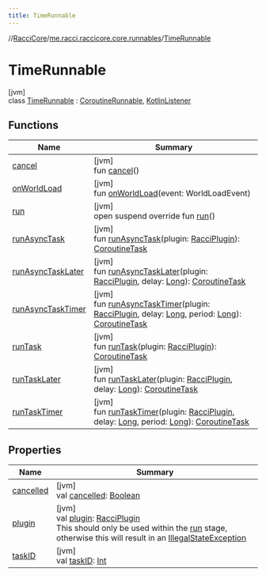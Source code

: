 ```yaml
---
title: TimeRunnable
---
```

//[RacciCore](../../../index.html)/[me.racci.raccicore.core.runnables](../index.html)/[TimeRunnable](index.html)



# TimeRunnable



[jvm]\
class [TimeRunnable](index.html) : [CoroutineRunnable](../../me.racci.raccicore.api.scheduler/-coroutine-runnable/index.html), [KotlinListener](../../me.racci.raccicore.api.extensions/-kotlin-listener/index.html)



## Functions


| Name | Summary |
|---|---|
| [cancel](../../me.racci.raccicore.api.scheduler/-coroutine-runnable/cancel.html) | [jvm]<br>fun [cancel](../../me.racci.raccicore.api.scheduler/-coroutine-runnable/cancel.html)() |
| [onWorldLoad](on-world-load.html) | [jvm]<br>fun [onWorldLoad](on-world-load.html)(event: WorldLoadEvent) |
| [run](run.html) | [jvm]<br>open suspend override fun [run](run.html)() |
| [runAsyncTask](../../me.racci.raccicore.api.scheduler/-coroutine-runnable/run-async-task.html) | [jvm]<br>fun [runAsyncTask](../../me.racci.raccicore.api.scheduler/-coroutine-runnable/run-async-task.html)(plugin: [RacciPlugin](../../me.racci.raccicore.api.plugin/-racci-plugin/index.html)): [CoroutineTask](../../me.racci.raccicore.api.scheduler/-coroutine-task/index.html) |
| [runAsyncTaskLater](../../me.racci.raccicore.api.scheduler/-coroutine-runnable/run-async-task-later.html) | [jvm]<br>fun [runAsyncTaskLater](../../me.racci.raccicore.api.scheduler/-coroutine-runnable/run-async-task-later.html)(plugin: [RacciPlugin](../../me.racci.raccicore.api.plugin/-racci-plugin/index.html), delay: [Long](https://kotlinlang.org/api/latest/jvm/stdlib/kotlin/-long/index.html)): [CoroutineTask](../../me.racci.raccicore.api.scheduler/-coroutine-task/index.html) |
| [runAsyncTaskTimer](../../me.racci.raccicore.api.scheduler/-coroutine-runnable/run-async-task-timer.html) | [jvm]<br>fun [runAsyncTaskTimer](../../me.racci.raccicore.api.scheduler/-coroutine-runnable/run-async-task-timer.html)(plugin: [RacciPlugin](../../me.racci.raccicore.api.plugin/-racci-plugin/index.html), delay: [Long](https://kotlinlang.org/api/latest/jvm/stdlib/kotlin/-long/index.html), period: [Long](https://kotlinlang.org/api/latest/jvm/stdlib/kotlin/-long/index.html)): [CoroutineTask](../../me.racci.raccicore.api.scheduler/-coroutine-task/index.html) |
| [runTask](../../me.racci.raccicore.api.scheduler/-coroutine-runnable/run-task.html) | [jvm]<br>fun [runTask](../../me.racci.raccicore.api.scheduler/-coroutine-runnable/run-task.html)(plugin: [RacciPlugin](../../me.racci.raccicore.api.plugin/-racci-plugin/index.html)): [CoroutineTask](../../me.racci.raccicore.api.scheduler/-coroutine-task/index.html) |
| [runTaskLater](../../me.racci.raccicore.api.scheduler/-coroutine-runnable/run-task-later.html) | [jvm]<br>fun [runTaskLater](../../me.racci.raccicore.api.scheduler/-coroutine-runnable/run-task-later.html)(plugin: [RacciPlugin](../../me.racci.raccicore.api.plugin/-racci-plugin/index.html), delay: [Long](https://kotlinlang.org/api/latest/jvm/stdlib/kotlin/-long/index.html)): [CoroutineTask](../../me.racci.raccicore.api.scheduler/-coroutine-task/index.html) |
| [runTaskTimer](../../me.racci.raccicore.api.scheduler/-coroutine-runnable/run-task-timer.html) | [jvm]<br>fun [runTaskTimer](../../me.racci.raccicore.api.scheduler/-coroutine-runnable/run-task-timer.html)(plugin: [RacciPlugin](../../me.racci.raccicore.api.plugin/-racci-plugin/index.html), delay: [Long](https://kotlinlang.org/api/latest/jvm/stdlib/kotlin/-long/index.html), period: [Long](https://kotlinlang.org/api/latest/jvm/stdlib/kotlin/-long/index.html)): [CoroutineTask](../../me.racci.raccicore.api.scheduler/-coroutine-task/index.html) |


## Properties


| Name | Summary |
|---|---|
| [cancelled](../../me.racci.raccicore.api.scheduler/-coroutine-runnable/cancelled.html) | [jvm]<br>val [cancelled](../../me.racci.raccicore.api.scheduler/-coroutine-runnable/cancelled.html): [Boolean](https://kotlinlang.org/api/latest/jvm/stdlib/kotlin/-boolean/index.html) |
| [plugin](../../me.racci.raccicore.api.scheduler/-coroutine-runnable/plugin.html) | [jvm]<br>val [plugin](../../me.racci.raccicore.api.scheduler/-coroutine-runnable/plugin.html): [RacciPlugin](../../me.racci.raccicore.api.plugin/-racci-plugin/index.html)<br>This should only be used within the [run](../../me.racci.raccicore.api.scheduler/-coroutine-runnable/run.html) stage, otherwise this will result in an [IllegalStateException](https://kotlinlang.org/api/latest/jvm/stdlib/kotlin/-illegal-state-exception/index.html) |
| [taskID](../../me.racci.raccicore.api.scheduler/-coroutine-runnable/task-i-d.html) | [jvm]<br>val [taskID](../../me.racci.raccicore.api.scheduler/-coroutine-runnable/task-i-d.html): [Int](https://kotlinlang.org/api/latest/jvm/stdlib/kotlin/-int/index.html) |

